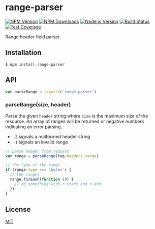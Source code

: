 # range-parser

[![NPM Version][npm-image]][npm-url]
[![NPM Downloads][downloads-image]][downloads-url]
[![Node.js Version][node-version-image]][node-version-url]
[![Build Status][travis-image]][travis-url]
[![Test Coverage][coveralls-image]][coveralls-url]

Range header field parser.














































<extoc></extoc>

## Installation

```
$ npm install range-parser
```

## API

```js
var parseRange = require('range-parser')
```

### parseRange(size, header)

Parse the given `header` string where `size` is the maximum size of the resource.
An array of ranges will be returned or negative numbers indicating an error parsing.

  * `-2` signals a malformed header string
  * `-1` signals an invalid range

```js
// parse header from request
var range = parseRange(req.headers.range)

// the type of the range
if (range.type === 'bytes') {
  // the ranges
  range.forEach(function (r) {
    // do something with r.start and r.end
  })
}
```

## License

[MIT](LICENSE)

[npm-image]: https://img.shields.io/npm/v/range-parser.svg
[npm-url]: https://npmjs.org/package/range-parser
[node-version-image]: https://img.shields.io/node/v/range-parser.svg
[node-version-url]: http://nodejs.org/download/
[travis-image]: https://img.shields.io/travis/jshttp/range-parser.svg
[travis-url]: https://travis-ci.org/jshttp/range-parser
[coveralls-image]: https://img.shields.io/coveralls/jshttp/range-parser.svg
[coveralls-url]: https://coveralls.io/r/jshttp/range-parser
[downloads-image]: https://img.shields.io/npm/dm/range-parser.svg
[downloads-url]: https://npmjs.org/package/range-parser
